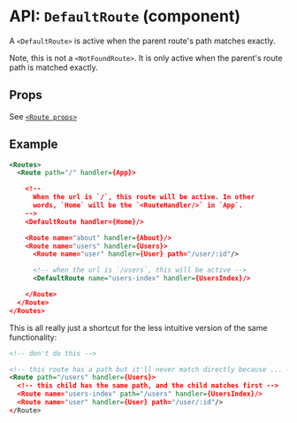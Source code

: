 API: `DefaultRoute` (component)
===============================

A `<DefaultRoute>` is active when the parent route's path matches exactly.

Note, this is not a `<NotFoundRoute>`. It is only active when the parent's
route path is matched exactly.

Props
-----

See [`<Route props>`][routeProps]

Example
-------

```xml
<Routes>
  <Route path="/" handler={App}>

    <!--
      When the url is `/`, this route will be active. In other
      words, `Home` will be the `<RouteHandler/>` in `App`.
    -->
    <DefaultRoute handler={Home}/>

    <Route name="about" handler={About}/>
    <Route name="users" handler={Users}>
      <Route name="user" handler={User} path="/user/:id"/>

      <!-- when the url is `/users`, this will be active -->
      <DefaultRoute name="users-index" handler={UsersIndex}/>

    </Route>
  </Route>
</Routes>
```

This is all really just a shortcut for the less intuitive version of the
same functionality:

```xml
<!-- don't do this -->

<!-- this route has a path but it'll never match directly because ... -->
<Route path="/users" handler={Users}>
  <!-- this child has the same path, and the child matches first -->
  <Route name="users-index" path="/users" handler={UsersIndex}/>
  <Route name="user" handler={User} path="/user/:id"/>
</Route>
```

  [routeProps]:/docs/api/components/Route.md#props
